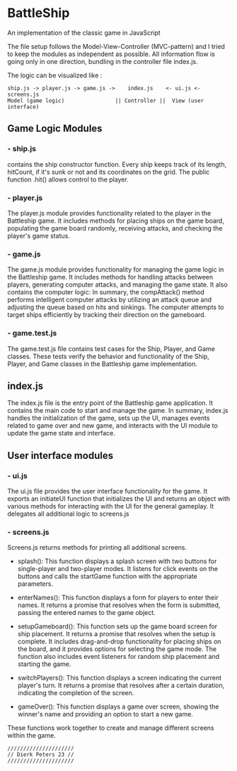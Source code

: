 # BattleShip
An implementation of the classic game in JavaScript

The file setup follows the Model-View-Controller (MVC-pattern) and I tried to keep the modules as independent as possible. 
All information flow is going only in one direction, bundling in the controller file index.js.

The logic can be visualized like : 
```
ship.js -> player.js -> game.js ->    index.js    <- ui.js <- screens.js
Model (game logic)                || Controller ||  View (user interface)
```

## Game Logic Modules

### - ship.js 
contains the ship constructor function. 
Every ship keeps track of its length, hitCount, if it's sunk or not and its coordinates on the grid. The public function .hit() allows control to the player.

### - player.js
The player.js module provides functionality related to the player in the Battleship game. It includes methods for placing ships on the game board, populating the game board randomly, receiving attacks, and checking the player's game status.

### - game.js
The game.js module provides functionality for managing the game logic in the Battleship game. It includes methods for handling attacks between players, generating computer attacks, and managing the game state.
It also contains the computer logic: 
In summary, the compAttack() method performs intelligent computer attacks by utilizing an attack queue and adjusting the queue based on hits and sinkings. The computer attempts to target ships efficiently by tracking their direction on the gameboard.

### - game.test.js
The game.test.js file contains test cases for the Ship, Player, and Game classes. These tests verify the behavior and functionality of the Ship, Player, and Game classes in the Battleship game implementation.

## index.js
The index.js file is the entry point of the Battleship game application. It contains the main code to start and manage the game.
In summary, index.js handles the initialization of the game, sets up the UI, manages events related to game over and new game, and interacts with the UI module to update the game state and interface.

## User interface modules

### - ui.js
The ui.js file provides the user interface functionality for the game. It exports an initiateUI function that initializes the UI and returns an object with various methods for interacting with the UI for the general gameplay. It delegates all additional logic to screens.js

### - screens.js
Screens.js returns methods for printing all additional screens. 
- splash(): This function displays a splash screen with two buttons for single-player and two-player modes. It listens for click events on the buttons and calls the startGame function with the appropriate parameters.

- enterNames(): This function displays a form for players to enter their names. It returns a promise that resolves when the form is submitted, passing the entered names to the game object.

- setupGameboard(): This function sets up the game board screen for ship placement. It returns a promise that resolves when the setup is complete. It includes drag-and-drop functionality for placing ships on the board, and it provides options for selecting the game mode. The function also includes event listeners for random ship placement and starting the game.

- switchPlayers(): This function displays a screen indicating the current player's turn. It returns a promise that resolves after a certain duration, indicating the completion of the screen.

- gameOver(): This function displays a game over screen, showing the winner's name and providing an option to start a new game.

These functions work together to create and manage different screens within the game.
```
/////////////////////
// Dierk Peters 23 //
/////////////////////
```




